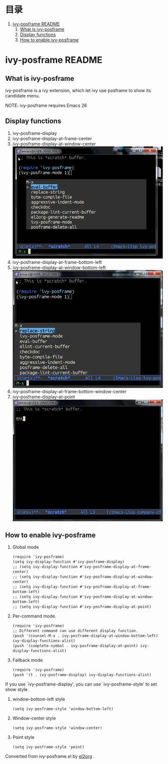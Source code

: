 
# &#30446;&#24405;

1.  [ivy-posframe README](#org607d67c)
    1.  [What is ivy-posframe](#org9e02c4f)
    2.  [Display functions](#org050c36b)
    3.  [How to enable ivy-posframe](#org0a6499b)


<a id="org607d67c"></a>

# ivy-posframe README


<a id="org9e02c4f"></a>

## What is ivy-posframe

ivy-posframe is a ivy extension, which let ivy use posframe
to show its candidate menu.

NOTE: ivy-posframe requires Emacs 26


<a id="org050c36b"></a>

## Display functions

1.  ivy-posframe-display
2.  ivy-posframe-display-at-frame-center
3.  ivy-posframe-display-at-window-center
    ![img](./snapshots/ivy-posframe-display-at-window-center.gif)
4.  ivy-posframe-display-at-frame-bottom-left
5.  ivy-posframe-display-at-window-bottom-left
    ![img](./snapshots/ivy-posframe-display-at-window-bottom-left.gif)
6.  ivy-posframe-display-at-frame-bottom-window-center
7.  ivy-posframe-display-at-point
    ![img](./snapshots/ivy-posframe-display-at-point.gif)


<a id="org0a6499b"></a>

## How to enable ivy-posframe

1.  Global mode

        (require 'ivy-posframe)
        (setq ivy-display-function #'ivy-posframe-display)
        ;; (setq ivy-display-function #'ivy-posframe-display-at-frame-center)
        ;; (setq ivy-display-function #'ivy-posframe-display-at-window-center)
        ;; (setq ivy-display-function #'ivy-posframe-display-at-frame-bottom-left)
        ;; (setq ivy-display-function #'ivy-posframe-display-at-window-bottom-left)
        ;; (setq ivy-display-function #'ivy-posframe-display-at-point)
2.  Per-command mode.

        (require 'ivy-posframe)
        ;; Different command can use different display function.
        (push '(counsel-M-x . ivy-posframe-display-at-window-bottom-left) ivy-display-functions-alist)
        (push '(complete-symbol . ivy-posframe-display-at-point) ivy-display-functions-alist)
3.  Fallback mode

        (require 'ivy-posframe)
        (push '(t . ivy-posframe-display) ivy-display-functions-alist)

If you use \`ivy-posframe-display', you can use \`ivy-posframe-style'
to set show style.

1.  window-bottom-left style

        (setq ivy-posframe-style 'window-bottom-left)
2.  Window-center style

        (setq ivy-posframe-style 'window-center)
3.  Point style

        (setq ivy-posframe-style 'point)



Converted from ivy-posframe.el by [el2org](https://github.com/tumashu/el2org) .